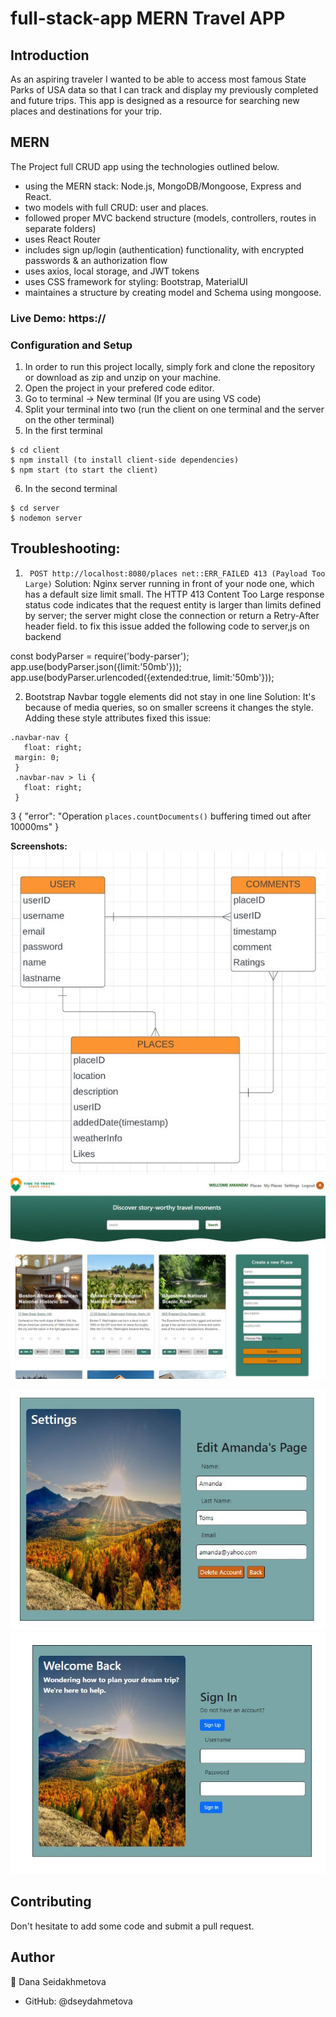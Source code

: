 # full-stack-app MERN Travel APP

## Introduction
As an aspiring traveler I wanted to be able to access most famous State Parks of USA  data so that I can track and display my previously completed and future trips. This app is designed as a resource for searching new places and destinations for your trip.


## MERN
The Project full CRUD app using the technologies outlined below.

- using the MERN stack: Node.js, MongoDB/Mongoose, Express and React.
- two models with full CRUD: user and places.
 - followed proper MVC backend structure (models, controllers, routes in separate folders)
 - uses React Router 
- includes sign up/login (authentication) functionality, with encrypted passwords & an authorization flow
- uses axios, local storage, and JWT tokens
- uses  CSS framework for styling:  Bootstrap, MaterialUI
- maintaines a structure by creating model and Schema using mongoose.

### Live Demo: https://

### Configuration and Setup
1. In order to run this project locally, simply fork and clone the repository or download as zip and unzip on your machine.
2. Open the project in your prefered code editor.
3. Go to terminal -> New terminal (If you are using VS code)
4. Split your terminal into two (run the client on one terminal and the server on the other terminal)
5. In the first terminal
```
$ cd client
$ npm install (to install client-side dependencies)
$ npm start (to start the client)
```
6. In the second terminal
```
$ cd server
$ nodemon server
```

## Troubleshooting:
1.  ` POST http://localhost:8080/places net::ERR_FAILED 413 (Payload Too Large)`
Solution:  Nginx server running in front of your node one, which has a default size limit small. The HTTP 413 Content Too Large response status code indicates that the request entity is larger than limits defined by server; the server might close the connection or return a Retry-After header field. to fix this issue added the following code to server,js on backend


const bodyParser = require('body-parser');            
app.use(bodyParser.json({limit:'50mb'})); 
app.use(bodyParser.urlencoded({extended:true, limit:'50mb'})); 


2. Bootstrap Navbar toggle elements did not stay in one line
Solution: It's because of media queries, so on smaller screens it changes the style. Adding these style attributes fixed this issue:

 ```
 .navbar-nav {
    float: right;
  margin: 0;
  }
  .navbar-nav > li {
    float: right;
  }
```

3 {
  "error": "Operation `places.countDocuments()` buffering timed out after 10000ms"
}

**Screenshots:**
![ERD Diagram](./readmeImg/Capture.jpg)
<img src="/readmeImg/homePage.JPG" alt="My app"/>

![Screenshot](./readmeImg/Settings.JPG)
![Screenshot](./readmeImg/login.JPG)



## Contributing
Don't hesitate to add some code and submit a pull request.

## Author
👤 Dana Seidakhmetova

* GitHub: @dseydahmetova